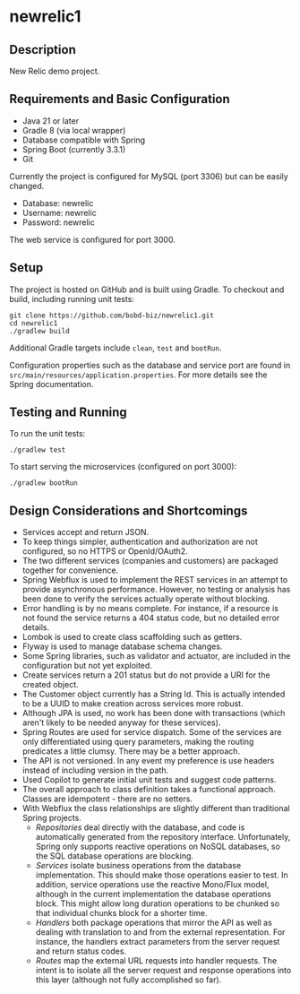 # newrelic1


## Description

New Relic demo project.

## Requirements and Basic Configuration

* Java 21 or later
* Gradle 8 (via local wrapper)
* Database compatible with Spring
* Spring Boot (currently 3.3.1)
* Git

Currently the project is configured for MySQL (port 3306) but can be easily changed.
* Database: newrelic
* Username: newrelic
* Password: newrelic 

The web service is configured for port 3000.

## Setup

The project is hosted on GitHub and is built using Gradle. To checkout and build, including running unit tests:


```
git clone https://github.com/bobd-biz/newrelic1.git 
cd newrelic1 
./gradlew build
```

Additional Gradle targets include ```clean```, ```test``` and ```bootRun```.

Configuration properties such as the database and service port are found in ```src/main/resources/application.properties```.
For more details see the Spring documentation.

## Testing and Running

To run the unit tests:
```
./gradlew test
```
To start serving the microservices (configured on port 3000):
```
./gradlew bootRun
```

## Design Considerations and Shortcomings

* Services accept and return JSON.
* To keep things simpler, authentication and authorization are not configured, so no HTTPS or OpenId/OAuth2.
* The two different services (companies and customers) are packaged together for convenience.
* Spring Webflux is used to implement the REST services in an attempt to provide asynchronous performance. However, no testing or analysis has been done to verify the services actually operate without blocking.
* Error handling is by no means complete. For instance, if a resource is not found the service returns a 404 status code, but no detailed error details.
* Lombok is used to create class scaffolding such as getters.
* Flyway is used to manage database schema changes.
* Some Spring libraries, such as validator and actuator, are included in the configuration but not yet exploited.
* Create services return a 201 status but do not provide a URI for the created object.
* The Customer object currently has a String Id. This is actually intended to be a UUID to make creation across services more robust.
* Although JPA is used, no work has been done with transactions (which aren't likely to be needed anyway for these services).
* Spring Routes are used for service dispatch. Some of the services are only differentiated using query parameters, making the routing predicates a little clumsy. There may be a better approach.
* The API is not versioned. In any event my preference is use headers instead of including version in the path.
* Used Copilot to generate initial unit tests and suggest code patterns.
* The overall approach to class definition takes a functional approach. Classes are idempotent - there are no setters.
* With Webflux the class relationships are slightly different than traditional Spring projects. 
    * *Repositories* deal directly with the database, and code is automatically generated from the repository interface. Unfortunately, Spring only supports reactive operations on NoSQL databases, so the SQL database operations are blocking.
    * *Services* isolate business operations from the database implementation. This should make those operations easier to test. In addition, service operations use the reactive Mono/Flux model, although in the current implementation the database operations block. This might allow long duration operations to be chunked so that individual chunks block for a shorter time.
    * *Handlers* both package operations that mirror the API as well as dealing with translation to and from the external representation. For instance, the handlers extract parameters from the server request and return status codes.
    * *Routes* map the external URL requests into handler requests. The intent is to isolate all the server request and response operations into this layer (although not fully accomplished so far).

